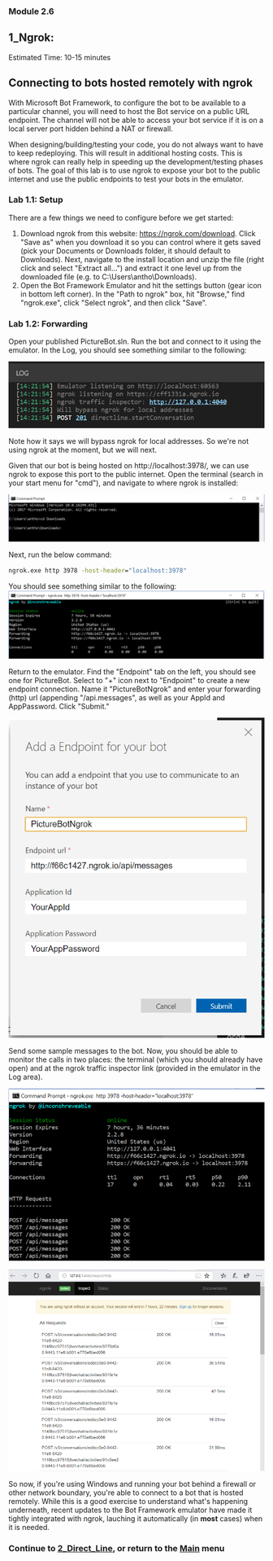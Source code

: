 ### Module 2.6

## 1_Ngrok:
Estimated Time: 10-15 minutes

## Connecting to bots hosted remotely with ngrok

With Microsoft Bot Framework, to configure the bot to be available to a particular channel, you will need to host the Bot service on a public URL endpoint. The channel will not be able to access your bot service if it is on a local server port hidden behind a NAT or firewall.  

When designing/building/testing your code, you do not always want to have to keep redeploying. This will result in additional hosting costs. This is where ngrok can really help in speeding up the development/testing phases of bots. The goal of this lab is to use ngrok to expose your bot to the public internet and use the public endpoints to test your bots in the emulator.

### Lab 1.1: Setup  

There are a few things we need to configure before we get started:

1. Download ngrok from this website: https://ngrok.com/download. Click "Save as" when you download it so you can control where it gets saved (pick your Documents or Downloads folder, it should default to Downloads). Next, navigate to the install location and unzip the file (right click and select "Extract all...") and extract it one level up from the downloaded file (e.g. to  C:\Users\antho\Downloads\).  
2. Open the Bot Framework Emulator and hit the settings button (gear icon in bottom left corner). In the "Path to ngrok" box, hit "Browse," find "ngrok.exe", click "Select ngrok", and then click "Save".

### Lab 1.2: Forwarding  

Open your published PictureBot.sln. Run the bot and connect to it using the emulator. In the Log, you should see something similar to the following:  

![ngrok](./resources/assets/ngrok.png)

Note how it says we will bypass ngrok for local addresses. So we're not using ngrok at the moment, but we will next.  

Given that our bot is being hosted on http://localhost:3978/, we can use ngrok to expose this port to the public internet. Open the terminal (search in your start menu for "cmd"), and navigate to where ngrok is installed:

![cd downloads](./resources/assets/cddownloads.png)

Next, run the below command:

```cmd
ngrok.exe http 3978 -host-header="localhost:3978"
```

You should see something similar to the following:
![ngrokrunning](./resources/assets/ngrokrunning.png)

Return to the emulator. Find the "Endpoint" tab on the left, you should see one for PictureBot. Select to "+" icon next to "Endpoint" to create a new endpoint connection. Name it "PictureBotNgrok" and enter your forwarding (http) url (appending "/api.messages", as well as your AppId and AppPassword. Click "Submit."

![endpoint](./resources/assets/endpoint.png)

Send some sample messages to the bot. Now, you should be able to monitor the calls in two places: the terminal (which you should already have open) and at the ngrok traffic inspector link (provided in the emulator in the Log area).  

![terminal view](./resources/assets/terminal.png)

![inspector](./resources/assets/inspector.png)

So now, if you're using Windows and running your bot behind a firewall or other network boundary, you're able to connect to a bot that is hosted remotely. While this is a good exercise to understand what's happening underneath, recent updates to the Bot Framework emulator have made it tightly integrated with ngrok, lauching it automatically (in **most** cases) when it is needed. 

### Continue to [2_Direct_Line](./2_Direct_Line.md), or return to the [Main](../../README.md) menu
